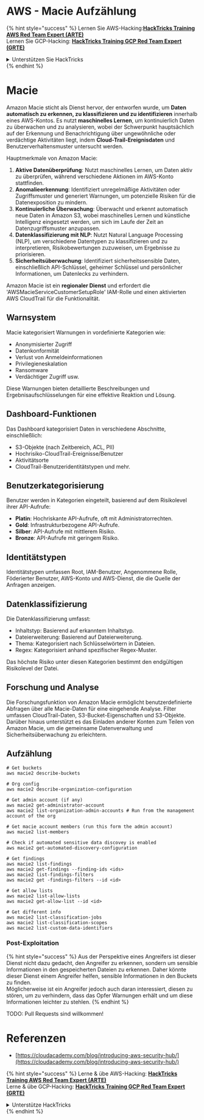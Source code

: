 # AWS - Macie Aufzählung

{% hint style="success" %}
Lernen Sie AWS-Hacking:<img src="/.gitbook/assets/image.png" alt="" data-size="line">[**HackTricks Training AWS Red Team Expert (ARTE)**](https://training.hacktricks.xyz/courses/arte)<img src="/.gitbook/assets/image.png" alt="" data-size="line">\
Lernen Sie GCP-Hacking: <img src="/.gitbook/assets/image (2).png" alt="" data-size="line">[**HackTricks Training GCP Red Team Expert (GRTE)**<img src="/.gitbook/assets/image (2).png" alt="" data-size="line">](https://training.hacktricks.xyz/courses/grte)

<details>

<summary>Unterstützen Sie HackTricks</summary>

* Überprüfen Sie die [**Abonnementpläne**](https://github.com/sponsors/carlospolop)!
* **Treten Sie der** 💬 [**Discord-Gruppe**](https://discord.gg/hRep4RUj7f) oder der [**Telegramm-Gruppe**](https://t.me/peass) bei oder **folgen** Sie uns auf **Twitter** 🐦 [**@hacktricks\_live**](https://twitter.com/hacktricks\_live)**.**
* **Teilen Sie Hacking-Tricks, indem Sie PRs an die** [**HackTricks**](https://github.com/carlospolop/hacktricks) und [**HackTricks Cloud**](https://github.com/carlospolop/hacktricks-cloud) GitHub-Repositories senden.

</details>
{% endhint %}

# Macie

Amazon Macie sticht als Dienst hervor, der entworfen wurde, um **Daten automatisch zu erkennen, zu klassifizieren und zu identifizieren** innerhalb eines AWS-Kontos. Es nutzt **maschinelles Lernen**, um kontinuierlich Daten zu überwachen und zu analysieren, wobei der Schwerpunkt hauptsächlich auf der Erkennung und Benachrichtigung über ungewöhnliche oder verdächtige Aktivitäten liegt, indem **Cloud-Trail-Ereignisdaten** und Benutzerverhaltensmuster untersucht werden.

Hauptmerkmale von Amazon Macie:

1. **Aktive Datenüberprüfung**: Nutzt maschinelles Lernen, um Daten aktiv zu überprüfen, während verschiedene Aktionen im AWS-Konto stattfinden.
2. **Anomalieerkennung**: Identifiziert unregelmäßige Aktivitäten oder Zugriffsmuster und generiert Warnungen, um potenzielle Risiken für die Datenexposition zu mindern.
3. **Kontinuierliche Überwachung**: Überwacht und erkennt automatisch neue Daten in Amazon S3, wobei maschinelles Lernen und künstliche Intelligenz eingesetzt werden, um sich im Laufe der Zeit an Datenzugriffsmuster anzupassen.
4. **Datenklassifizierung mit NLP**: Nutzt Natural Language Processing (NLP), um verschiedene Datentypen zu klassifizieren und zu interpretieren, Risikobewertungen zuzuweisen, um Ergebnisse zu priorisieren.
5. **Sicherheitsüberwachung**: Identifiziert sicherheitssensible Daten, einschließlich API-Schlüssel, geheimer Schlüssel und persönlicher Informationen, um Datenlecks zu verhindern.

Amazon Macie ist ein **regionaler Dienst** und erfordert die 'AWSMacieServiceCustomerSetupRole' IAM-Rolle und einen aktivierten AWS CloudTrail für die Funktionalität.

## Warnsystem

Macie kategorisiert Warnungen in vordefinierte Kategorien wie:

- Anonymisierter Zugriff
- Datenkonformität
- Verlust von Anmeldeinformationen
- Privilegieneskalation
- Ransomware
- Verdächtiger Zugriff usw.

Diese Warnungen bieten detaillierte Beschreibungen und Ergebnisaufschlüsselungen für eine effektive Reaktion und Lösung.

## Dashboard-Funktionen

Das Dashboard kategorisiert Daten in verschiedene Abschnitte, einschließlich:

- S3-Objekte (nach Zeitbereich, ACL, PII)
- Hochrisiko-CloudTrail-Ereignisse/Benutzer
- Aktivitätsorte
- CloudTrail-Benutzeridentitätstypen und mehr.

## Benutzerkategorisierung

Benutzer werden in Kategorien eingeteilt, basierend auf dem Risikolevel ihrer API-Aufrufe:

- **Platin**: Hochriskante API-Aufrufe, oft mit Administratorrechten.
- **Gold**: Infrastrukturbezogene API-Aufrufe.
- **Silber**: API-Aufrufe mit mittlerem Risiko.
- **Bronze**: API-Aufrufe mit geringem Risiko.

## Identitätstypen

Identitätstypen umfassen Root, IAM-Benutzer, Angenommene Rolle, Föderierter Benutzer, AWS-Konto und AWS-Dienst, die die Quelle der Anfragen anzeigen.

## Datenklassifizierung

Die Datenklassifizierung umfasst:

- Inhaltstyp: Basierend auf erkanntem Inhaltstyp.
- Dateierweiterung: Basierend auf Dateierweiterung.
- Thema: Kategorisiert nach Schlüsselwörtern in Dateien.
- Regex: Kategorisiert anhand spezifischer Regex-Muster.

Das höchste Risiko unter diesen Kategorien bestimmt den endgültigen Risikolevel der Datei.

## Forschung und Analyse

Die Forschungsfunktion von Amazon Macie ermöglicht benutzerdefinierte Abfragen über alle Macie-Daten für eine eingehende Analyse. Filter umfassen CloudTrail-Daten, S3-Bucket-Eigenschaften und S3-Objekte. Darüber hinaus unterstützt es das Einladen anderer Konten zum Teilen von Amazon Macie, um die gemeinsame Datenverwaltung und Sicherheitsüberwachung zu erleichtern.


## Aufzählung
```
# Get buckets
aws macie2 describe-buckets

# Org config
aws macie2 describe-organization-configuration

# Get admin account (if any)
aws macie2 get-administrator-account
aws macie2 list-organization-admin-accounts # Run from the management account of the org

# Get macie account members (run this form the admin account)
aws macie2 list-members

# Check if automated sensitive data discovey is enabled
aws macie2 get-automated-discovery-configuration

# Get findings
aws macie2 list-findings
aws macie2 get-findings --finding-ids <ids>
aws macie2 list-findings-filters
aws macie2 get -findings-filters --id <id>

# Get allow lists
aws macie2 list-allow-lists
aws macie2 get-allow-list --id <id>

# Get different info
aws macie2 list-classification-jobs
aws macie2 list-classification-scopes
aws macie2 list-custom-data-identifiers
```
### Post-Exploitation

{% hint style="success" %}
Aus der Perspektive eines Angreifers ist dieser Dienst nicht dazu gedacht, den Angreifer zu erkennen, sondern um sensible Informationen in den gespeicherten Dateien zu erkennen. Daher könnte dieser Dienst einem Angreifer helfen, sensible Informationen in den Buckets zu finden.\
Möglicherweise ist ein Angreifer jedoch auch daran interessiert, diesen zu stören, um zu verhindern, dass das Opfer Warnungen erhält und um diese Informationen leichter zu stehlen.
{% endhint %}

TODO: Pull Requests sind willkommen!

# Referenzen
* [https://cloudacademy.com/blog/introducing-aws-security-hub/](https://cloudacademy.com/blog/introducing-aws-security-hub/)

{% hint style="success" %}
Lerne & übe AWS-Hacking: <img src="/.gitbook/assets/image.png" alt="" data-size="line">[**HackTricks Training AWS Red Team Expert (ARTE)**](https://training.hacktricks.xyz/courses/arte)<img src="/.gitbook/assets/image.png" alt="" data-size="line">\
Lerne & übe GCP-Hacking: <img src="/.gitbook/assets/image (2).png" alt="" data-size="line">[**HackTricks Training GCP Red Team Expert (GRTE)**<img src="/.gitbook/assets/image (2).png" alt="" data-size="line">](https://training.hacktricks.xyz/courses/grte)

<details>

<summary>Unterstütze HackTricks</summary>

* Überprüfe die [**Abonnementpläne**](https://github.com/sponsors/carlospolop)!
* **Trete der** 💬 [**Discord-Gruppe**](https://discord.gg/hRep4RUj7f) oder der [**Telegram-Gruppe**](https://t.me/peass) bei oder **folge** uns auf **Twitter** 🐦 [**@hacktricks\_live**](https://twitter.com/hacktricks\_live)**.**
* **Teile Hacking-Tricks, indem du PRs zu den** [**HackTricks**](https://github.com/carlospolop/hacktricks) und [**HackTricks Cloud**](https://github.com/carlospolop/hacktricks-cloud) **GitHub-Repositories einreichst.**

</details>
{% endhint %}
